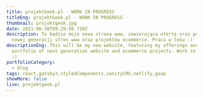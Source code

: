 ```yaml
---
title: projektGeek.pl - WORK IN PROGRESS
titleEng: projektGeek.pl - WORK IN PROGRESS
thumbnail: projektgeek.jpg
date: 2021-06-30T09:29:50.739Z
description: To będzie moja nowa strona www, zawierająca ofertę oraz portfolio
  nowej generacji stron www oraz projektów ecommerce. Praca w toku :)
descriptionEng: This will be my new website, featuring my offerings and
  portfolio of next generation website and ecommerce projects. Work in progress
  :)
portfolioCategory:
  - blog
tags: react,gatsby3,styledComponents,sanityCMS,netlify,gsap
showMore: false
live: projektgeek.pl
---
```

